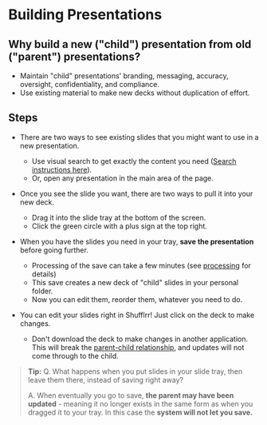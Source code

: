 # Building Presentations

## Why build a new ("child") presentation from old ("parent") presentations?

* Maintain "child" presentations' branding, messaging, accuracy, oversight, confidentiality, and compliance. 
* Use existing material to make new decks without duplication of effort. 

## Steps
* There are two ways to see existing slides that you might want to use in a new presentation. 
    * Use visual search to get exactly the content you need ([Search instructions here](shufflrr-search.md)). 
    * Or, open any presentation in the main area of the page. 
* Once you see the slide you want, there are two ways to pull it into your new deck. 
    * Drag it into the slide tray at the bottom of the screen. 
    * Click the green circle with a plus sign at the top right.
* When you have the slides you need in your tray, **save the presentation** before going further. 
	* Processing of the save can take a few minutes (see [processing](presentations-upload.md#uploadProcessing) for details) 
	* This save creates a new deck of "child" slides in your personal folder. 
	* Now you can edit them, reorder them, whatever you need to do. 

* You can edit your slides right in Shufflrr! Just click on the deck to make changes.
	* Don't download the deck to make changes in another application. This will break the [parent-child relationship](presentations-parentchild.md), and updates will not come through to the child. 

    
> **Tip:**
> Q. What happens when you put slides in your slide tray, then leave them there, instead of saving right away? 
>
> A. When eventually you go to save, **the parent may have been updated** - meaning it no longer exists in the same form as when you dragged it to your tray. In this case the **system will not let you save.**     
    
